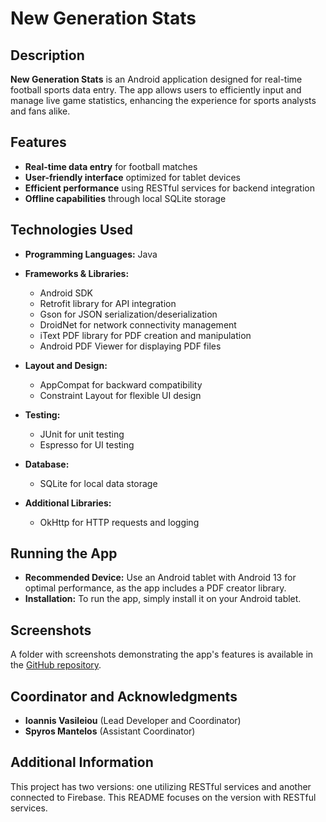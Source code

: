 # New Generation Stats

## Description
**New Generation Stats** is an Android application designed for real-time football sports data entry. The app allows users to efficiently input and manage live game statistics, enhancing the experience for sports analysts and fans alike.

## Features
- **Real-time data entry** for football matches
- **User-friendly interface** optimized for tablet devices
- **Efficient performance** using RESTful services for backend integration
- **Offline capabilities** through local SQLite storage

## Technologies Used
- **Programming Languages:** Java
- **Frameworks & Libraries:**
  - Android SDK
  - Retrofit library for API integration
  - Gson for JSON serialization/deserialization
  - DroidNet for network connectivity management
  - iText PDF library for PDF creation and manipulation
  - Android PDF Viewer for displaying PDF files

- **Layout and Design:**
  - AppCompat for backward compatibility
  - Constraint Layout for flexible UI design

- **Testing:**
  - JUnit for unit testing
  - Espresso for UI testing

- **Database:**
  - SQLite for local data storage

- **Additional Libraries:**
  - OkHttp for HTTP requests and logging


## Running the App
- **Recommended Device:** Use an Android tablet with Android 13 for optimal performance, as the app includes a PDF creator library.
- **Installation:** To run the app, simply install it on your Android tablet.

## Screenshots
A folder with screenshots demonstrating the app's features is available in the [GitHub repository](link-to-your-screenshots).

## Coordinator and Acknowledgments
- **Ioannis Vasileiou** (Lead Developer and Coordinator)  
- **Spyros Mantelos** (Assistant Coordinator)

## Additional Information
This project has two versions: one utilizing RESTful services and another connected to Firebase. This README focuses on the version with RESTful services.
